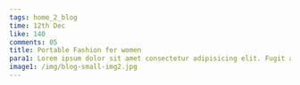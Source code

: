 ```yaml
---
tags: home_2_blog
time: 12th Dec
like: 140
comments: 05
title: Portable Fashion for women
para1: Lorem ipsum dolor sit amet consectetur adipisicing elit. Fugit aspernatur quo debitis nesciunt nihil officia.
image1: /img/blog-small-img2.jpg
---
```

